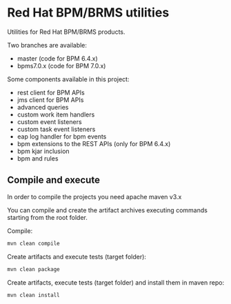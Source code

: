 # Red Hat BPM/BRMS utilities

Utilities for Red Hat BPM/BRMS products.

Two branches are available:
 - master (code for BPM 6.4.x)
 - bpms7.0.x (code for BPM 7.0.x)<br>


Some components available in this project:
 - rest client for BPM APIs
 - jms client for BPM APIs
 - advanced queries
 - custom work item handlers
 - custom event listeners
 - custom task event listeners
 - eap log handler for bpm events
 - bpm extensions to the REST APIs (only for BPM 6.4.x)
 - bpm kjar inclusion
 - bpm and rules
 


## Compile and execute
In order to compile the projects you need apache maven v3.x

You can compile and create the artifact archives executing commands 
starting from the root folder.

Compile:

```bash
mvn clean compile
```

Create artifacts and execute tests (target folder):
```bash
mvn clean package
```

Create artifacts, execute tests (target folder) and install them in maven repo:
```bash
mvn clean install
```
